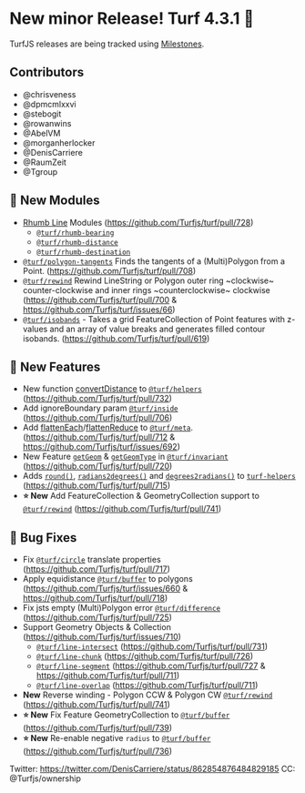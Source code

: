 # New minor Release! Turf 4.3.1 🎉

TurfJS releases are being tracked using [Milestones](https://github.com/Turfjs/turf/milestone/6?closed=1).

## Contributors

- @chrisveness
- @dpmcmlxxvi
- @stebogit
- @rowanwins
- @AbelVM
- @morganherlocker 
- @DenisCarriere
- @RaumZeit
- @Tgroup

## 🚀 New Modules

- [Rhumb Line](https://en.wikipedia.org/wiki/Rhumb_line) Modules (https://github.com/Turfjs/turf/pull/728)
  - [`@turf/rhumb-bearing`](https://github.com/Turfjs/turf/tree/master/packages/turf-rhumb-bearing)
  - [`@turf/rhumb-distance`](https://github.com/Turfjs/turf/tree/master/packages/turf-rhumb-distance)
  - [`@turf/rhumb-destination`](https://github.com/Turfjs/turf/tree/master/packages/turf-rhumb-destination)
- [`@turf/polygon-tangents`](https://github.com/Turfjs/turf/tree/master/packages/turf-polygon-tangents) Finds the tangents of a (Multi)Polygon from a Point. (https://github.com/Turfjs/turf/pull/708)
- [`@turf/rewind`](https://github.com/Turfjs/turf/tree/master/packages/turf-rewind) Rewind LineString or Polygon outer ring ~clockwise~ counter-clockwise and inner rings ~counterclockwise~ clockwise (https://github.com/Turfjs/turf/pull/700 & https://github.com/Turfjs/turf/issues/66)
- [`@turf/isobands`](https://github.com/Turfjs/turf/tree/master/packages/turf-isobands) - Takes a grid FeatureCollection of Point features with z-values and an array of value breaks and generates filled contour isobands. (https://github.com/Turfjs/turf/pull/619)

## 🏅 New Features

- New function [convertDistance](https://github.com/Turfjs/turf/tree/master/packages/turf-helpers#convertdistance) to [`@turf/helpers`](https://github.com/Turfjs/turf/tree/master/packages/turf-helpers) (https://github.com/Turfjs/turf/pull/732)
- Add ignoreBoundary param [`@turf/inside`](https://github.com/Turfjs/turf/tree/master/packages/turf-inside) (https://github.com/Turfjs/turf/pull/706)
- Add [flattenEach](https://github.com/Turfjs/turf/tree/master/packages/turf-meta#flatteneach)/[flattenReduce](https://github.com/Turfjs/turf/tree/master/packages/turf-meta#flattenreduce) to [`@turf/meta`](https://github.com/Turfjs/turf/tree/master/packages/turf-meta). (https://github.com/Turfjs/turf/pull/712 & https://github.com/Turfjs/turf/issues/692)
- New Feature [`getGeom`](https://github.com/Turfjs/turf/tree/master/packages/turf-invariant#getgeom) & [`getGeomType`](https://github.com/Turfjs/turf/tree/master/packages/turf-invariant#getgeomtype) in [`@turf/invariant`](https://github.com/Turfjs/turf/tree/master/packages/turf-invariant) (https://github.com/Turfjs/turf/pull/720)
- Adds [`round()`](https://github.com/Turfjs/turf/tree/master/packages/turf-helpers#round), [`radians2degrees()`](https://github.com/Turfjs/turf/tree/master/packages/turf-helpers#radians2degrees) and [`degrees2radians()`](https://github.com/Turfjs/turf/tree/master/packages/turf-helpers#degrees2radians) to [`turf-helpers`](https://github.com/Turfjs/turf/tree/master/packages/turf-helpers)
 (https://github.com/Turfjs/turf/pull/715)
- **⭐️ New** Add FeatureCollection & GeometryCollection support to [`@turf/rewind`](https://github.com/Turfjs/turf/tree/master/packages/turf-rewind) (https://github.com/Turfjs/turf/pull/741)

## 🐛 Bug Fixes

- Fix [`@turf/circle`](https://github.com/Turfjs/turf/tree/master/packages/turf-circle) translate properties (https://github.com/Turfjs/turf/pull/717)
- Apply equidistance [`@turf/buffer`](https://github.com/Turfjs/turf/tree/master/packages/turf-buffer) to polygons (https://github.com/Turfjs/turf/issues/660 & https://github.com/Turfjs/turf/pull/718)
- Fix jsts empty (Multi)Polygon error [`@turf/difference`](https://github.com/Turfjs/turf/tree/master/packages/turf-difference) (https://github.com/Turfjs/turf/pull/725)
- Support Geometry Objects & Collection (https://github.com/Turfjs/turf/issues/710)
  - [`@turf/line-intersect`](https://github.com/Turfjs/turf/tree/master/packages/turf-line-intersect) (https://github.com/Turfjs/turf/pull/731)
  - [`@turf/line-chunk`](https://github.com/Turfjs/turf/tree/master/packages/turf-line-chunk) (https://github.com/Turfjs/turf/pull/726)
  - [`@turf/line-segment`](https://github.com/Turfjs/turf/tree/master/packages/turf-line-segment) (https://github.com/Turfjs/turf/pull/727 & https://github.com/Turfjs/turf/pull/711)
  - [`@turf/line-overlap`](https://github.com/Turfjs/turf/tree/master/packages/turf-line-overlap) (https://github.com/Turfjs/turf/pull/711)
- **New** Reverse winding - Polygon CCW & Polygon CW [`@turf/rewind`](https://github.com/Turfjs/turf/tree/master/packages/turf-rewind) (https://github.com/Turfjs/turf/pull/741)
- **⭐️ New** Fix Feature GeometryCollection to [`@turf/buffer`](https://github.com/Turfjs/turf/tree/master/packages/turf-buffer) (https://github.com/Turfjs/turf/pull/739)
- **⭐️ New** Re-enable negative `radius` to [`@turf/buffer`](https://github.com/Turfjs/turf/tree/master/packages/turf-buffer) (https://github.com/Turfjs/turf/pull/736)
 
Twitter: https://twitter.com/DenisCarriere/status/862854876484829185
CC: @Turfjs/ownership 
